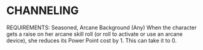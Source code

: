 # CHANNELING
REQUIREMENTS: Seasoned, Arcane Background (Any)
When the character gets a raise on her arcane skill roll (or roll to activate or use an arcane device), she reduces its Power Point cost by 1. This can take it to 0.